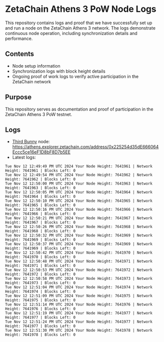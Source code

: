 # ZetaChain Athens 3 PoW Node Logs
This repository contains logs and proof that we have successfully set up and run a node on the ZetaChain Athens 3 network. The logs demonstrate continuous node operation, including synchronization details and performance.

## Contents
- Node setup information
- Synchronization logs with block height details
- Ongoing proof of work logs to verify active participation in the ZetaChain network

## Purpose
This repository serves as documentation and proof of participation in the ZetaChain Athens 3 PoW testnet.

## Logs

- [Third Bunny](https://thirdbunny.xyz/) node: https://athens.explorer.zetachain.com/address/0x225254d35dE666064Eccc5ce16eF1D8bF8D7b5EE
- Latest logs:
```
Tue Nov 12 12:49:49 PM UTC 2024 Your Node Height: 7641961 | Network Height: 7641961 | Blocks Left: 0
Tue Nov 12 12:49:54 PM UTC 2024 Your Node Height: 7641962 | Network Height: 7641962 | Blocks Left: 0
Tue Nov 12 12:50:00 PM UTC 2024 Your Node Height: 7641963 | Network Height: 7641963 | Blocks Left: 0
Tue Nov 12 12:50:05 PM UTC 2024 Your Node Height: 7641964 | Network Height: 7641964 | Blocks Left: 0
Tue Nov 12 12:50:10 PM UTC 2024 Your Node Height: 7641965 | Network Height: 7641965 | Blocks Left: 0
Tue Nov 12 12:50:16 PM UTC 2024 Your Node Height: 7641966 | Network Height: 7641966 | Blocks Left: 0
Tue Nov 12 12:50:21 PM UTC 2024 Your Node Height: 7641967 | Network Height: 7641967 | Blocks Left: 0
Tue Nov 12 12:50:26 PM UTC 2024 Your Node Height: 7641968 | Network Height: 7641968 | Blocks Left: 0
Tue Nov 12 12:50:32 PM UTC 2024 Your Node Height: 7641969 | Network Height: 7641969 | Blocks Left: 0
Tue Nov 12 12:50:37 PM UTC 2024 Your Node Height: 7641969 | Network Height: 7641969 | Blocks Left: 0
Tue Nov 12 12:50:42 PM UTC 2024 Your Node Height: 7641970 | Network Height: 7641970 | Blocks Left: 0
Tue Nov 12 12:50:48 PM UTC 2024 Your Node Height: 7641971 | Network Height: 7641971 | Blocks Left: 0
Tue Nov 12 12:50:53 PM UTC 2024 Your Node Height: 7641972 | Network Height: 7641972 | Blocks Left: 0
Tue Nov 12 12:50:58 PM UTC 2024 Your Node Height: 7641973 | Network Height: 7641973 | Blocks Left: 0
Tue Nov 12 12:51:04 PM UTC 2024 Your Node Height: 7641974 | Network Height: 7641974 | Blocks Left: 0
Tue Nov 12 12:51:09 PM UTC 2024 Your Node Height: 7641975 | Network Height: 7641975 | Blocks Left: 0
Tue Nov 12 12:51:14 PM UTC 2024 Your Node Height: 7641976 | Network Height: 7641976 | Blocks Left: 0
Tue Nov 12 12:51:19 PM UTC 2024 Your Node Height: 7641977 | Network Height: 7641977 | Blocks Left: 0
Tue Nov 12 12:51:24 PM UTC 2024 Your Node Height: 7641977 | Network Height: 7641977 | Blocks Left: 0
Tue Nov 12 12:51:30 PM UTC 2024 Your Node Height: 7641978 | Network Height: 7641978 | Blocks Left: 0
```
